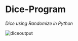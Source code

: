 # **Dice-Program**
_Dice using Randomize in Python_

![diceoutput](https://user-images.githubusercontent.com/63442418/80995504-fa41b600-8e5b-11ea-8651-906fed0df16a.png)
